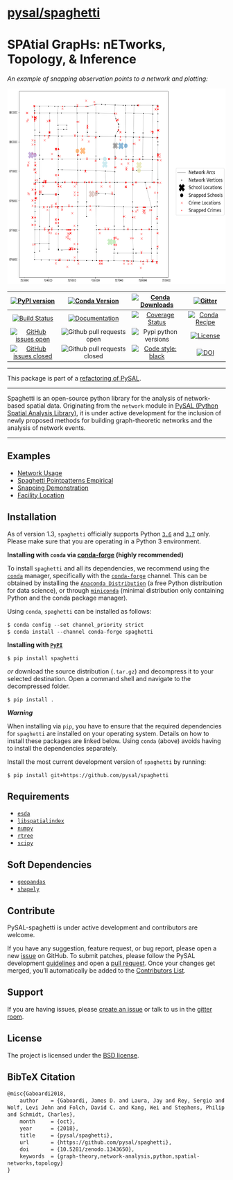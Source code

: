 
[pysal/spaghetti](http://pysal.org/spaghetti/)
=========================================================

SPAtial GrapHs: nETworks, Topology, & Inference
===============================================

*An example of snapping observation points to a network and plotting:*
<p align="center">
<img src="figs/snap_plot.png" width="650" height="450" />
</p>

|[![PyPI version](https://badge.fury.io/py/spaghetti.svg)](https://badge.fury.io/py/spaghetti)| [![Conda Version](https://img.shields.io/conda/vn/conda-forge/spaghetti.svg)](https://anaconda.org/conda-forge/spaghetti) | [![Conda Downloads](https://img.shields.io/conda/dn/conda-forge/spaghetti.svg)](https://anaconda.org/conda-forge/spaghetti) | [![Gitter](https://badges.gitter.im/pysal/Spaghetti.svg)](https://gitter.im/pysal/Spaghetti?utm_source=badge&utm_medium=badge&utm_campaign=pr-badge)
|:---:|:---:|:---:|:---:|
|[![Build Status](https://travis-ci.org/pysal/spaghetti.svg?branch=master)](https://travis-ci.org/pysal/spaghetti) | [![Documentation](https://img.shields.io/static/v1.svg?label=docs&message=current&color=9cf)](http://pysal.org/spaghetti/) | [![Coverage Status](https://coveralls.io/repos/github/pysal/spaghetti/badge.svg)](https://coveralls.io/github/pysal/spaghetti) | [![Conda Recipe](https://img.shields.io/badge/recipe-spaghetti-green.svg)](https://github.com/conda-forge/spaghetti-feedstock)
|[![GitHub issues open](https://img.shields.io/github/issues/pysal/spaghetti.svg?maxAge=3600)](https://github.com/pysal/spaghetti/issues) | ![Github pull requests open](https://img.shields.io/github/issues-pr/pysal/spaghetti.svg) | ![Pypi python versions](https://img.shields.io/pypi/pyversions/spaghetti.svg) | [![License](https://img.shields.io/badge/License-BSD%203--Clause-blue.svg)](https://opensource.org/licenses/BSD-3-Clause)
|[![GitHub issues closed](https://img.shields.io/github/issues-closed/pysal/spaghetti.svg?maxAge=3600)](https://github.com/pysal/spaghetti/issues) | ![Github pull requests closed](https://img.shields.io/github/issues-pr-closed/pysal/spaghetti.svg) | [![Code style: black](https://img.shields.io/badge/code%20style-black-000000.svg)](https://github.com/psf/black) | [![DOI](https://zenodo.org/badge/88305306.svg)](https://zenodo.org/badge/latestdoi/88305306)

--------------------------------------

This package is part of a [refactoring of PySAL](https://github.com/pysal/pysal/wiki/PEP-13:-Refactor-PySAL-Using-Submodules).

--------------------------------------

Spaghetti is an open-source python library for the analysis of network-based spatial data. Originating from the `network` module in [PySAL (Python Spatial Analysis Library)](http://pysal.org), it is under active development for the inclusion of newly proposed methods for building graph-theoretic networks and the analysis of network events.

-------------------------------


Examples
--------
* [Network Usage](https://github.com/pysal/spaghetti/blob/master/notebooks/Network_Usage.ipynb)
* [Spaghetti Pointpatterns Empirical](https://github.com/pysal/spaghetti/blob/master/notebooks/Spaghetti_Pointpatterns_Empirical.ipynb)
* [Snapping Demonstration](https://github.com/pysal/spaghetti/blob/master/notebooks/Snapping_Demonstration.ipynb)
* [Facility Location](https://github.com/pysal/spaghetti/blob/master/notebooks/Facility_Location.ipynb)


Installation
------------

As of version 1.3, `spaghetti` officially supports Python [`3.6`](https://docs.python.org/3.6/) and [`3.7`](https://docs.python.org/3.7/) only. Please make sure that you are operating in a Python 3 environment.

**Installing with `conda` via [conda-forge](https://github.com/conda-forge/spaghetti-feedstock) (highly recommended)**

To install `spaghetti` and all its dependencies, we recommend using the [`conda`](https://docs.conda.io/en/latest/)
manager, specifically with the [`conda-forge`](https://conda-forge.org) channel. This can be obtained by installing the [`Anaconda Distribution`](https://docs.continuum.io/anaconda/) (a free Python distribution for data science), or through [`miniconda`](https://docs.conda.io/en/latest/miniconda.html) (minimal distribution only containing Python and the conda package manager). 

Using `conda`, `spaghetti` can be installed as follows:
```
$ conda config --set channel_priority strict
$ conda install --channel conda-forge spaghetti
```

**Installing with [`PyPI`](https://pypi.org/project/spaghetti/)**
```
$ pip install spaghetti
```
*or* download the source distribution (`.tar.gz`) and decompress it to your selected destination. Open a command shell and navigate to the decompressed folder.
```
$ pip install .
```

***Warning***

When installing via `pip`, you have to ensure that the required dependencies for `spaghetti` are installed on your operating system. Details on how to install these packages are linked below. Using `conda` (above) avoids having to install the dependencies separately.

Install the most current development version of `spaghetti` by running:

```
$ pip install git+https://github.com/pysal/spaghetti
```


Requirements
------------
- [`esda`](https://esda.readthedocs.io/en/latest/)
- [`libspatialindex`](https://libspatialindex.org/index.html)
- [`numpy`](https://numpy.org/devdocs/)
- [`rtree`](http://toblerity.org/rtree/install.html)
- [`scipy`](http://scipy.github.io/devdocs/)

Soft Dependencies
-----------------
- [`geopandas`](http://geopandas.org/install.html)
- [`shapely`](https://shapely.readthedocs.io/en/latest/)

Contribute
----------

PySAL-spaghetti is under active development and contributors are welcome.

If you have any suggestion, feature request, or bug report, please open a new [issue](https://github.com/pysal/spaghetti/issues) on GitHub. To submit patches, please follow the PySAL development [guidelines](https://github.com/pysal/pysal/wiki) and open a [pull request](https://github.com/pysal/spaghetti). Once your changes get merged, you’ll automatically be added to the [Contributors List](https://github.com/pysal/spaghetti/graphs/contributors).

Support
-------

If you are having issues, please [create an issue](https://github.com/pysal/spaghetti/issues) or talk to us in the [gitter room](https://gitter.im/pysal/spaghetti).

License
-------

The project is licensed under the [BSD license](https://github.com/pysal/spaghetti/blob/master/LICENSE.txt).

BibTeX Citation
---------------

```
@misc{Gaboardi2018,
    author    = {Gaboardi, James D. and Laura, Jay and Rey, Sergio and Wolf, Levi John and Folch, David C. and Kang, Wei and Stephens, Philip and Schmidt, Charles},
    month     = {oct},
    year      = {2018},
    title     = {pysal/spaghetti},
    url       = {https://github.com/pysal/spaghetti},
    doi       = {10.5281/zenodo.1343650},
    keywords  = {graph-theory,network-analysis,python,spatial-networks,topology}
}
```


